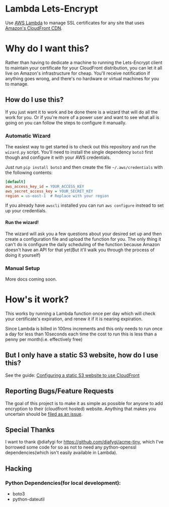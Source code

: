 # Lambda Lets-Encrypt

Use [AWS Lambda](https://aws.amazon.com/lambda/) to manage SSL certificates for
any site that uses [Amazon's CloudFront CDN](https://aws.amazon.com/cloudfront/).

# Why do I want this?
Rather than having to dedicate a machine to running the Lets-Encrypt client to
maintain your certificate for your CloudFront distribution, you can let it all
live on Amazon's infrastructure for cheap. You'll receive notification if
anything goes wrong, and there's no hardware or virtual machines for you to
manage.

## How do I use this?
If you just want it to work and be done there is a wizard that will do all the
work for you. Or if you're more of a power user and want to see what all is
going on you can follow the steps to configure it manually.

### Automatic Wizard
The easiest way to get started is to check out this repository and run the
`wizard.py` script. You'll need to install the single dependency `boto3`
first though and configure it with your AWS credentials.

Just run `pip install boto3` and then create the file `~/.aws/credentials` with the following contents:
```ini
[default]
aws_access_key_id = YOUR_ACCESS_KEY
aws_secret_access_key = YOUR_SECRET_KEY
region = us-east-1  # Replace with your region
```

If you already have `awscli` installed you can run `aws configure` instead to
set up your credentials.

#### Run the wizard!
The wizard will ask you a few questions about your desired set up and then
create a configuration file and upload the function for you. The only thing it
can't do is configure the daily scheduling of the function because Amazon
doesn't have an API for that yet(But it'll walk you through the process of doing
it yourself)

### Manual Setup
More docs coming soon.

# How's it work?
This works by running a Lambda function once per day which will check
your certificate's expiration, and renew it if it is nearing expiration.

Since Lambda is billed in 100ms increments and this only needs to run once a day
for less than 10seconds each time the cost to run this is less than a
penny per month(i.e. effectively free)

## But I only have a static S3 website, how do I use this?
See the guide:
[Configuring a static S3 website to use CloudFront](./Readme_S3.md)

## Reporting Bugs/Feature Requests
The goal of this project is to make it as simple as possible for anyone to add
encryption to their (cloudfront hosted) website. Anything that makes you
uncertain should be
[filed as an issue](https://github.com/ubergeek42/lambda-lets-encrypt/issues).


## Special Thanks
I want to thank @diafygi for https://github.com/diafygi/acme-tiny, which I've
borrowed some code for so as not to need any python-openssl dependencies(which
isn't easily available in Lambda).

## Hacking

### Python Dependencies(for local development):
* boto3
* python-dateutil
